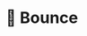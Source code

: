 # 🌌 Bounce

<!-- fix context button, i dont know why i added there emit 'unban' -->

<!-- create respond button on a message (button outside message context) 💚 -->
<!-- create pinned messages panel (button in message context) -->
<!-- landing page -->
<!-- redis (online status) -->
<!-- tests -->
<!-- optimization -->
<!-- deploy (Render or something like this) -->
